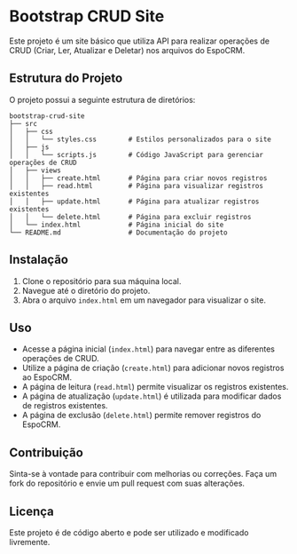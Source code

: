 # Bootstrap CRUD Site

Este projeto é um site básico que utiliza API para realizar operações de CRUD (Criar, Ler, Atualizar e Deletar) nos arquivos do EspoCRM.

## Estrutura do Projeto

O projeto possui a seguinte estrutura de diretórios:

```
bootstrap-crud-site
├── src
│   ├── css
│   │   └── styles.css        # Estilos personalizados para o site
│   ├── js
│   │   └── scripts.js        # Código JavaScript para gerenciar operações de CRUD
│   ├── views
│   │   ├── create.html       # Página para criar novos registros
│   │   ├── read.html         # Página para visualizar registros existentes
│   │   ├── update.html       # Página para atualizar registros existentes
│   │   └── delete.html       # Página para excluir registros
│   └── index.html            # Página inicial do site
└── README.md                 # Documentação do projeto
```

## Instalação

1. Clone o repositório para sua máquina local.
2. Navegue até o diretório do projeto.
3. Abra o arquivo `index.html` em um navegador para visualizar o site.

## Uso

- Acesse a página inicial (`index.html`) para navegar entre as diferentes operações de CRUD.
- Utilize a página de criação (`create.html`) para adicionar novos registros ao EspoCRM.
- A página de leitura (`read.html`) permite visualizar os registros existentes.
- A página de atualização (`update.html`) é utilizada para modificar dados de registros existentes.
- A página de exclusão (`delete.html`) permite remover registros do EspoCRM.

## Contribuição

Sinta-se à vontade para contribuir com melhorias ou correções. Faça um fork do repositório e envie um pull request com suas alterações.

## Licença

Este projeto é de código aberto e pode ser utilizado e modificado livremente.
